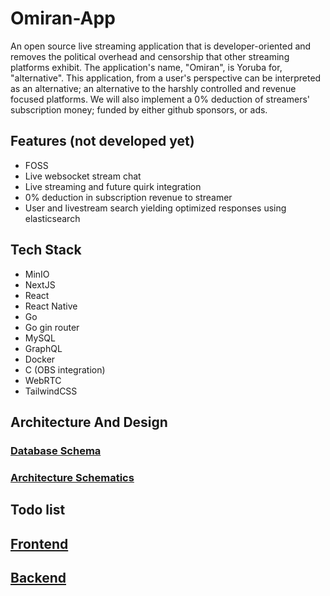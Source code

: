 # Omiran-App

An open source live streaming application that is developer-oriented and removes the political overhead and censorship that other streaming platforms exhibit. The application's name, "Omiran", is Yoruba for, "alternative". This application, from a user's perspective can be interpreted as an alternative; an alternative to the harshly controlled and revenue focused platforms. We will also implement a 0% deduction of streamers' subscription money; funded by either github sponsors, or ads.

## Features (not developed yet)

- FOSS
- Live websocket stream chat
- Live streaming and future quirk integration
- 0% deduction in subscription revenue to streamer
- User and livestream search yielding optimized responses using elasticsearch

## Tech Stack

- MinIO 
- NextJS
- React
- React Native 
- Go 
- Go gin router
- MySQL
- GraphQL
- Docker
- C (OBS integration)
- WebRTC
- TailwindCSS

## Architecture And Design

### [Database Schema](https://github.com/Omiran-Organization/Omiran-App/blob/master/database-schema.md)

### [Architecture Schematics](https://github.com/Omiran-Organization/Omiran-App/tree/master/architecture-prototypes)

## Todo list

## [Frontend](frontend.md)

## [Backend](backend.md)
